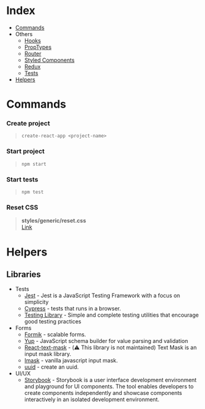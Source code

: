 # Index

- [Commands](#Commands)
- Others
  - [Hooks](https://github.com/Keemluvr/react/blob/master/hooks.md)
  - [PropTypes](https://github.com/Keemluvr/react/blob/master/propTypes.md)
  - [Router](https://github.com/Keemluvr/react/blob/master/router.md)
  - [Styled Components](https://github.com/Keemluvr/react/blob/master/styledComponents.md)
  - [Redux](https://github.com/Keemluvr/react/blob/master/redux.md)
  - [Tests](https://github.com/Keemluvr/react/blob/master/tests.md)
- [Helpers](#helpers)

# Commands

### Create project
>``create-react-app <project-name>``

### Start project
>``npm start``

### Start tests
>``npm test``

### Reset CSS
> **styles/generic/reset.css**  
[Link](https://meyerweb.com/eric/tools/css/reset/)

# Helpers

## Libraries
- Tests
  - [Jest](https://jestjs.io) - Jest is a JavaScript Testing Framework with a focus on simplicity
  - [Cypress](https://www.cypress.io) - tests that runs in a browser.
  - [Testing Library](https://testing-library.com/docs/react-testing-library/intro) - Simple and complete testing utilities that encourage good testing practices
- Forms
  - [Formik](https://formik.org/docs/overview) - scalable forms.
  - [Yup](https://github.com/jquense/yup) - JavaScript schema builder for value parsing and validation
  - [React-text-mask](https://github.com/text-mask/text-mask/tree/master/react/#readme) - (⚠️ This library is not maintained) Text Mask is an input mask library.
  - [Imask](https://imask.js.org) - vanilla javascript input mask.
  - [uuid](https://www.npmjs.com/package/uuid) - create an uuid.
- UI/UX
  - [Storybook](https://storybook.js.org/docs/basics/introduction/) - Storybook is a user interface development environment and playground for UI components. The tool enables developers to create components independently and showcase components interactively in an isolated development environment.

